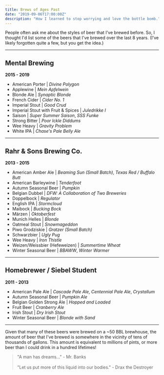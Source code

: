 ```yaml
---
title: Brews of Ages Past
date: "2019-09-06T17:00:00Z"
description: "How I learned to stop worrying and love the bottle bomb."
---
```


People often ask me about the styles of beer that I've brewed before. So, I thought I'd list some of the beers that I've brewed over the last 8 years. (I've likely forgotten quite a few, but you get the idea.)

---

## Mental Brewing
**2015 - 2019**

- American Porter | _Divine Polygon_
- Applewine | _Mein Apfelwein_
- Blonde Ale | _Synaptic Blonde_
- French Cider | _Cider No. 1_
- Imperial Stout | _Good Crud_
- Imperial Stout with Fruit & Spices | _Juledrikke I_
- Saison | _Super Summer Saison_, _SSS Funke_
- Strong Bitter | _Poor Ickle Diddums_
- Wee Heavy | _Gravity Problem_
- White IPA | _Chase's Pale Belly Ale_

---

## Rahr & Sons Brewing Co.
**2013 - 2015**

- American Amber Ale | _Beaming Sun (Small Batch)_, _Texas Red / Buffalo Butt_
- American Barleywine | _Tenderfoot_
- Autumn Seasonal Beer | _Pumpkin_
- Belgian Dubbel | _DFW: A Collaboration of Two Breweries_
- Doppelbock | _Regulator_
- English IPA | _Stormcloud_
- Maibock | _Bucking Bock_
- Märzen | _Oktoberfest_
- Munich Helles | _Blonde_
- Oatmeal Stout | _Snowmageddon_
- Piwo Grodziskie | _Gratzer (Small Batch)_
- Schwarzbier | _Ugly Pug_
- Wee Heavy | _Iron Thistle_
- Weizen/Weissbier (Hefeweizen) | _Summertime Wheat_
- Winter Seasonal Beer | _BBAWW_, _Winter Warmer_

---

## Homebrewer / Siebel Student
**2011 - 2013**

- American Pale Ale | _Cascade Pale Ale_, _Centennial Pale Ale_, _Crystallum_
- Autumn Seasonal Beer | _Pumpkin Ale_
- Belgian Golden Strong Ale | _Hopped and Loaded_
- Fruit Beer | _Cranberry Ale_
- Irish Stout | _Dry Irish Stout_
- Winter Seasonal Beer | _Blonde with Sand_

---

Given that many of these beers were brewed on a ~50 BBL brewhouse, the amount of beer that I've brewed is somewhere in the vicinity of tens of thousands of gallons. This amount is equivalent to millions of pints, or more beer than I could drink in a hundred lifetimes!

> "A man has dreams..." - Mr. Banks<br>
> <br>
> "Let us put more of this liquid into our bodies." - Drax the Destroyer